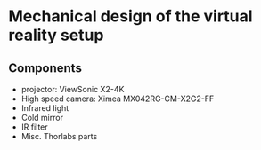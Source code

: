 # Mechanical design of the virtual reality setup

## Components

* projector: ViewSonic X2-4K
* High speed camera: Ximea MX042RG-CM-X2G2-FF 
* Infrared light
* Cold mirror
* IR filter
* Misc. Thorlabs parts

